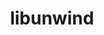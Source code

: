 ---
title: "libunwind"
layout: cache
categories: [package, v0.19]
meta: {"versions": ["1.6.2"], "compilers": ["gcc@7.3.1"], "oss": ["amzn2"], "platforms": ["linux"], "targets": ["aarch64"], "stacks": ["aws-isc-aarch64", "radiuss-aws-aarch64"], "num_specs": 2, "num_specs_by_stack": {"radiuss-aws-aarch64": 1, "aws-isc-aarch64": 1}}
spec_details: [{"hash": "qcog2rlhsavj3k4qr5njrdkvsgpplj7j", "compiler": "gcc@7.3.1", "versions": ["1.6.2"], "os": "amzn2", "platform": "linux", "target": "aarch64", "variants": ["~block_signals", "build_system=autotools", "components=none", "~conservative_checks", "~cxx_exceptions", "~debug", "~debug_frame", "+docs", "libs=shared,static", "~pic", "+tests", "+weak_backtrace", "~xz", "~zlib"], "stacks": ["radiuss-aws-aarch64"], "size": "-", "tarball": "https://binaries.spack.io/releases/v0.19/build_cache/linux-amzn2-aarch64/gcc-7.3.1/libunwind-1.6.2/linux-amzn2-aarch64-gcc-7.3.1-libunwind-1.6.2-qcog2rlhsavj3k4qr5njrdkvsgpplj7j.spack"}, {"hash": "bblp3mxblbzy73rgvdusdxksnawllnky", "compiler": "gcc@7.3.1", "versions": ["1.6.2"], "os": "amzn2", "platform": "linux", "target": "aarch64", "variants": ["~block_signals", "build_system=autotools", "components=none", "~conservative_checks", "~cxx_exceptions", "~debug", "~debug_frame", "+docs", "libs=shared,static", "+pic", "+tests", "+weak_backtrace", "+xz", "~zlib"], "stacks": ["aws-isc-aarch64"], "size": "-", "tarball": "https://binaries.spack.io/releases/v0.19/build_cache/linux-amzn2-aarch64/gcc-7.3.1/libunwind-1.6.2/linux-amzn2-aarch64-gcc-7.3.1-libunwind-1.6.2-bblp3mxblbzy73rgvdusdxksnawllnky.spack"}]
---